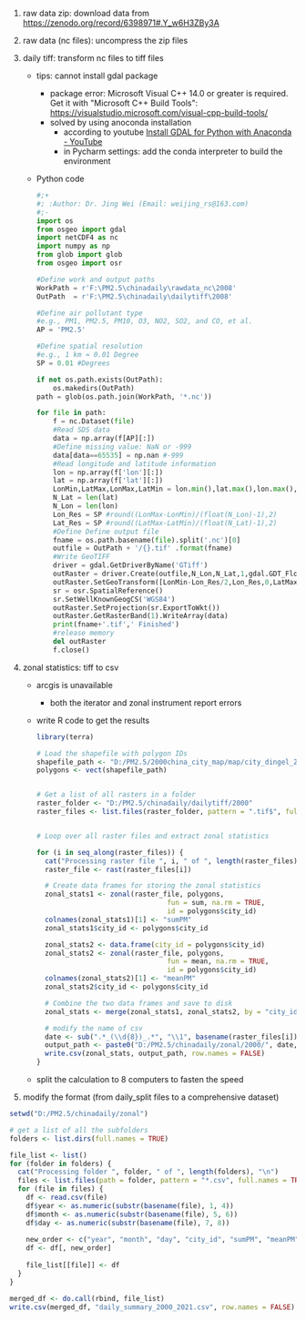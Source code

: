 1. raw data zip: download data from https://zenodo.org/record/6398971#.Y_w6H3ZBy3A

2. raw data (nc files): uncompress the zip files

3. daily tiff: transform nc files to tiff files

   - tips: cannot install gdal package
     
     - package error: Microsoft Visual C++ 14.0 or greater is required. Get it with "Microsoft C++ Build Tools": https://visualstudio.microsoft.com/visual-cpp-build-tools/
     - solved by using anoconda installation
       - according to youtube [Install GDAL for Python with Anaconda - YouTube](https://www.youtube.com/watch?v=q5WzabB-5Z0)
       - in Pycharm settings: add the conda interpreter to build the environment

   - Python code
     
     ```python
     #;+
     #; :Author: Dr. Jing Wei (Email: weijing_rs@163.com)
     #;-
     import os
     from osgeo import gdal
     import netCDF4 as nc
     import numpy as np  
     from glob import glob
     from osgeo import osr
     
     #Define work and output paths
     WorkPath = r'F:\PM2.5\chinadaily\rawdata_nc\2008'
     OutPath  = r'F:\PM2.5\chinadaily\dailytiff\2008'
     
     #Define air pollutant type 
     #e.g., PM1, PM2.5, PM10, O3, NO2, SO2, and CO, et al.
     AP = 'PM2.5'
     
     #Define spatial resolution 
     #e.g., 1 km ≈ 0.01 Degree
     SP = 0.01 #Degrees
     
     if not os.path.exists(OutPath):
         os.makedirs(OutPath)
     path = glob(os.path.join(WorkPath, '*.nc'))
     
     for file in path:
         f = nc.Dataset(file)   
         #Read SDS data
         data = np.array(f[AP][:]) 
         #Define missing value: NaN or -999
         data[data==65535] = np.nan #-999 
         #Read longitude and latitude information
         lon = np.array(f['lon'][:])
         lat = np.array(f['lat'][:])        
         LonMin,LatMax,LonMax,LatMin = lon.min(),lat.max(),lon.max(),lat.min()    
         N_Lat = len(lat) 
         N_Lon = len(lon)
         Lon_Res = SP #round((LonMax-LonMin)/(float(N_Lon)-1),2)
         Lat_Res = SP #round((LatMax-LatMin)/(float(N_Lat)-1),2)
         #Define Define output file
         fname = os.path.basename(file).split('.nc')[0]
         outfile = OutPath + '/{}.tif' .format(fname)        
         #Write GeoTIFF
         driver = gdal.GetDriverByName('GTiff')    
         outRaster = driver.Create(outfile,N_Lon,N_Lat,1,gdal.GDT_Float32)
         outRaster.SetGeoTransform([LonMin-Lon_Res/2,Lon_Res,0,LatMax+Lat_Res/2,0,-Lat_Res])
         sr = osr.SpatialReference()
         sr.SetWellKnownGeogCS('WGS84')
         outRaster.SetProjection(sr.ExportToWkt())
         outRaster.GetRasterBand(1).WriteArray(data)
         print(fname+'.tif',' Finished')     
         #release memory
         del outRaster
         f.close()
     ```

4. zonal statistics: tiff to csv
   
   - arcgis is unavailable
     - both the iterator and zonal instrument report errors
   
   - write R code to get the results
   
     ```R
     library(terra)
     
     # Load the shapefile with polygon IDs
     shapefile_path <- "D:/PM2.5/2000china_city_map/map/city_dingel_2000.shp"
     polygons <- vect(shapefile_path)
     
     
     # Get a list of all rasters in a folder
     raster_folder <- "D:/PM2.5/chinadaily/dailytiff/2000"
     raster_files <- list.files(raster_folder, pattern = ".tif$", full.names = TRUE)
     
     
     # Loop over all raster files and extract zonal statistics
     
     for (i in seq_along(raster_files)) {
       cat("Processing raster file ", i, " of ", length(raster_files), "\n")
       raster_file <- rast(raster_files[i])
     
       # Create data frames for storing the zonal statistics
       zonal_stats1 <- zonal(raster_file, polygons, 
                                     fun = sum, na.rm = TRUE, 
                                     id = polygons$city_id)
       colnames(zonal_stats1)[1] <- "sumPM"
       zonal_stats1$city_id <- polygons$city_id
     
       zonal_stats2 <- data.frame(city_id = polygons$city_id)
       zonal_stats2 <- zonal(raster_file, polygons, 
                                     fun = mean, na.rm = TRUE, 
                                     id = polygons$city_id)
       colnames(zonal_stats2)[1] <- "meanPM"
       zonal_stats2$city_id <- polygons$city_id
     
       # Combine the two data frames and save to disk
       zonal_stats <- merge(zonal_stats1, zonal_stats2, by = "city_id")
     
       # modify the name of csv
       date <- sub(".*_(\\d{8})_.*", "\\1", basename(raster_files[i]))
       output_path <- paste0("D:/PM2.5/chinadaily/zonal/2000/", date, ".csv")
       write.csv(zonal_stats, output_path, row.names = FALSE)
     }
     ```
   
   - split the calculation to 8 computers to fasten the speed

5. modify the format (from daily_split files to a comprehensive dataset)

```R
setwd("D:/PM2.5/chinadaily/zonal")

# get a list of all the subfolders
folders <- list.dirs(full.names = TRUE)

file_list <- list()
for (folder in folders) {
  cat("Processing folder ", folder, " of ", length(folders), "\n")
  files <- list.files(path = folder, pattern = "*.csv", full.names = TRUE)
  for (file in files) {
    df <- read.csv(file)
    df$year <- as.numeric(substr(basename(file), 1, 4))
    df$month <- as.numeric(substr(basename(file), 5, 6))
    df$day <- as.numeric(substr(basename(file), 7, 8))
    
    new_order <- c("year", "month", "day", "city_id", "sumPM", "meanPM")
    df <- df[, new_order]
    
    file_list[[file]] <- df
  }
}

merged_df <- do.call(rbind, file_list)
write.csv(merged_df, "daily_summary_2000_2021.csv", row.names = FALSE)
```
